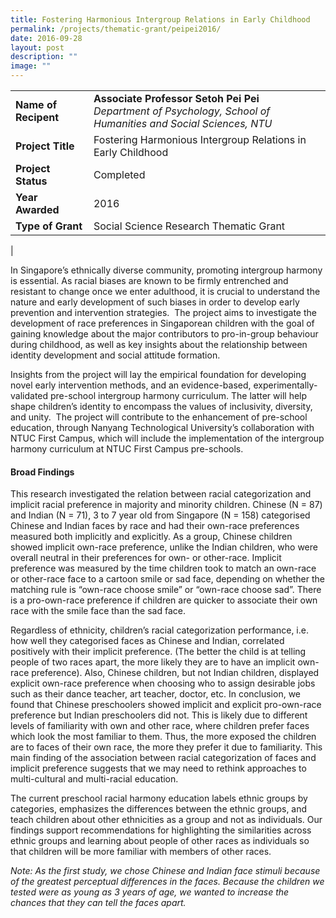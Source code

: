 ```yaml
---
title: Fostering Harmonious Intergroup Relations in Early Childhood
permalink: /projects/thematic-grant/peipei2016/
date: 2016-09-28
layout: post
description: ""
image: ""
---
```


|  |  |
|---|---|
| **Name of Recipent** | **Associate Professor Setoh Pei Pei**<br>_Department of Psychology, School of Humanities and Social Sciences, NTU_ |
| **Project Title** | Fostering Harmonious Intergroup Relations in Early Childhood |
| **Project Status** | Completed |
| **Year Awarded** | 2016 |
| **Type of Grant** | Social Science Research Thematic Grant |
|

In Singapore’s ethnically diverse community, promoting intergroup harmony is essential. As racial biases are known to be firmly entrenched and resistant to change once we enter adulthood, it is crucial to understand the nature and early development of such biases in order to develop early prevention and intervention strategies.  The project aims to investigate the development of race preferences in Singaporean children with the goal of gaining knowledge about the major contributors to pro-in-group behaviour during childhood, as well as key insights about the relationship between identity development and social attitude formation.  

Insights from the project will lay the empirical foundation for developing novel early intervention methods, and an evidence-based, experimentally-validated pre-school intergroup harmony curriculum. The latter will help shape children’s identity to encompass the values of inclusivity, diversity, and unity.  The project will contribute to the enhancement of pre-school education, through Nanyang Technological University’s collaboration with NTUC First Campus, which will include the implementation of the intergroup harmony curriculum at NTUC First Campus pre-schools.

#### **Broad Findings**
This research investigated the relation between racial categorization and implicit racial preference in majority and minority children. Chinese (N = 87) and Indian (N = 71), 3 to 7 year old from Singapore (N = 158) categorised Chinese and Indian faces by race and had their own-race preferences measured both implicitly and explicitly. As a group, Chinese children showed implicit own-race preference, unlike the Indian children, who were overall neutral in their preferences for own- or other-race. Implicit preference was measured by the time children took to match an own-race or other-race face to a cartoon smile or sad face, depending on whether the matching rule is “own-race choose smile” or “own-race choose sad”. There is a pro-own-race preference if children are quicker to associate their own race with the smile face than the sad face.

Regardless of ethnicity, children’s racial categorization performance, i.e. how well they categorised faces as Chinese and Indian, correlated positively with their implicit preference. (The better the child is at telling people of two races apart, the more likely they are to have an implicit own-race preference). Also, Chinese children, but not Indian children, displayed explicit own-race preference when choosing who to assign desirable jobs such as their dance teacher, art teacher, doctor, etc. In conclusion, we found that Chinese preschoolers showed implicit and explicit pro-own-race preference but Indian preschoolers did not. This is likely due to different levels of familiarity with own and other race, where children prefer faces which look the most familiar to them. Thus, the more exposed the children are to faces of their own race, the more they prefer it due to familiarity. This main finding of the association between racial categorization of faces and implicit preference suggests that we may need to rethink approaches to multi-cultural and multi-racial education.

The current preschool racial harmony education labels ethnic groups by categories, emphasizes the differences between the ethnic groups, and teach children about other ethnicities as a group and not as individuals. Our findings support recommendations for highlighting the similarities across ethnic groups and learning about people of other races as individuals so that children will be more familiar with members of other races.

_Note:_ _As the first study, we chose Chinese and Indian face stimuli because of the greatest perceptual differences in the faces. Because the children we tested were as young as 3 years of age, we wanted to increase the chances that they can tell the faces apart._